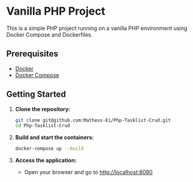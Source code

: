 # Vanilla PHP Project

This is a simple PHP project running on a vanilla PHP environment using Docker Compose and Dockerfiles.

## Prerequisites

- [Docker](https://www.docker.com/get-started)
- [Docker Compose](https://docs.docker.com/compose/)

## Getting Started

1. **Clone the repository:**
   ```sh
   git clone git@github.com:Matheus-Ei/Php-Tasklist-Crud.git
   cd Php-Tasklist-Crud
   ```

2. **Build and start the containers:**
   ```sh
   docker-compose up --build
   ```

3. **Access the application:**
   - Open your browser and go to [http://localhost:8080](http://localhost:8080)
